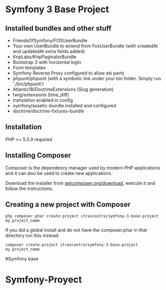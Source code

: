 Symfony 3 Base Project
======================

Installed bundles and other stuff
---------------------------------

- FriendsOfSymfony/FOSUserBundle
- Your own UserBundle to extend from FosUserBundle (with createdAt and updatedAt extra fields added)
- KnpLabs/KnpPaginatorBundle
- Bootstrap 3 with horizontal login
- Form templates
- Symfony Reverse Proxy configured to allow esi parts
- phpunit/phpunit (with a symbolic link under your bin folder. Simply run './bin/phpunit')
- Atlantic18/DoctrineExtensions (Slug generation)
- twig/extensions (time_diff)
- translation enabled in config
- symfony/assetic-bundle installed and configured
- doctrine/doctrine-fixtures-bundle

Installation
------------

PHP >= 5.5.9 required

## Installing Composer

Composer is the dependency manager used by modern PHP applications and it can also be used to create new applications.

Download the installer from [getcomposer.org/download](https://getcomposer.org/download/), execute it and follow the instructions.

## Creating a new project with Composer

  ```
  php composer.phar create-project itrascastro/symfony-3-base-project my_project_name
  ```

If you did a global install and do not have the composer.phar in that directory run this instead:

  ```
  composer create-project itrascastro/symfony-3-base-project my_project_name
  ```
#Symfony base
# Symfony-Proyect
